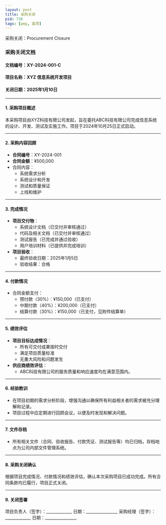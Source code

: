 ```yaml
---
layout: post
title: 采购关闭
pid: 736
tags: [pmp, 高项]
---
```


采购关闭：Procurement Closure

### **采购关闭文档**

#### **文档编号**：XY-2024-001-C

#### **项目名称**：XYZ 信息系统开发项目

#### **关闭日期**：2025年1月10日

------

#### **1. 采购项目概述**

本采购项目由XYZ科技有限公司发起，旨在委托ABC科技有限公司完成信息系统的设计、开发、测试及实施工作。项目于2024年10月25日正式启动。

------

#### **2. 采购内容回顾**

- **合同编号**：XY-2024-001
- **合同金额**：¥500,000
- 合同内容：
  - 系统需求分析
  - 系统设计和开发
  - 测试和质量保证
  - 上线和维护

------

#### **3. 完成情况**

- **项目交付物**：
  - 系统设计文档（已交付并审核通过）
  - 代码及相关文档（已交付并审核通过）
  - 测试报告（已完成并通过验收）
  - 用户培训材料（已提供并完成培训）
- **项目验收**：
  - 最终验收日期：2025年1月5日
  - 验收结果：合格

------

#### **4. 付款情况**

- 合同金额支付：
  - 预付款（30%）：¥150,000（已支付）
  - 中期付款（40%）：¥200,000（已支付）
  - 结算付款（30%）：¥150,000（已支付，见附件结算单）

------

#### **5. 绩效评估**

- **项目目标达成情况**：
  - 所有可交付成果按时交付
  - 满足项目质量标准
  - 无重大风险和问题发生
- **供应商绩效评估**：
  - ABC科技有限公司的服务质量和响应速度均在满意范围内。

------

#### **6. 经验教训**

- 在项目初期的需求分析阶段，增强沟通以确保所有利益相关者的需求被充分理解和记录。
- 项目过程中应定期进行回顾会议，以便及时发现和解决问题。

------

#### **7. 文件存档**

- 所有相关文件（合同、验收报告、付款凭证、测试报告等）均已归档，存档地点为公司内部文件管理系统。

------

#### **8. 采购关闭确认**

根据项目完成情况、付款情况和绩效评估，确认本次采购项目已成功完成。所有合同条款均已履行，项目正式关闭。

------

#### **9. 关闭签署**

项目负责人（签字）：_____________ 日期：________________
采购经理（签字）：_____________ 日期：________________

